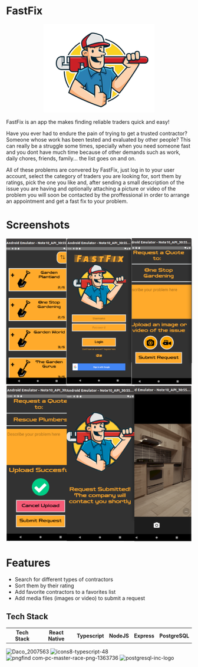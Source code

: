 # FastFix
<p align="center">
  <img src="/src/assets/images/logotest2.png">
</p>



FastFix is an app the makes finding reliable traders quick and easy! 

Have you ever had to endure the pain of trying to get a trusted contractor? Someone whose work has been tested and evaluated by other people? This can really be a struggle some times, specially when you need someone fast and you dont have much time because of other demands such as work, daily chores, friends, family... the list goes on and on. 

All of these problems are convered by FastFix, just log in to your user account, select the category of traders you are looking for, sort them by ratings, pick the one you like and, after sending a small description of the issue you are having and optionally attaching a picture or video of the problem you will soon be contacted by the proffessional in order to arrange an appointment and get a fast fix to your problem. 

# Screenshots 
<p align="center">
  <img src="/src/assets/images/FastFix1.png"> 
  <img src ="/src/assets/images/FastFix4.png">
<p>
  
# Features
  <ul>
    <li>Search for different types of contractors</li> 
    <li>Sort them by their rating</li> 
    <li>Add favorite contractors to a favorites list</li> 
    <li>Add media files (images or video) to submit a request</li>
  </ul>

## Tech Stack

<table>
  <tr>
    <th>Tech Stack</th>
    <th>React Native</th>
    <th>Typescript</th>
    <th>NodeJS</th>
    <th>Express</th>
    <th>PostgreSQL</th>
  </tr>
   <tr>
  </tr>
 </table>

![Daco_2007563](https://user-images.githubusercontent.com/70608198/119220701-127a8680-baec-11eb-9d47-ad2f7b755647.png)
![icons8-typescript-48](https://user-images.githubusercontent.com/70608198/119220802-92a0ec00-baec-11eb-91cd-1a8e0f706b5c.png)
![pngfind com-pc-master-race-png-1363736](https://user-images.githubusercontent.com/70608198/119220898-f88d7380-baec-11eb-8808-936c5efa7e7f.png)
![postgresql-inc-logo](https://user-images.githubusercontent.com/70608198/119220838-bebc6d00-baec-11eb-941b-962800aecc0e.png)

